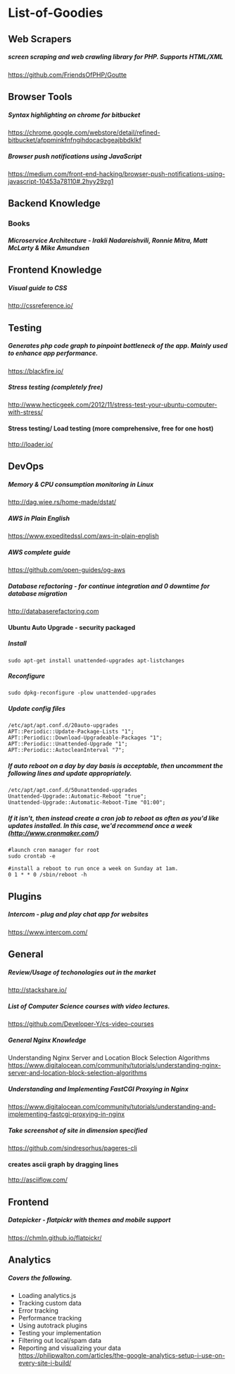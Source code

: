 # List-of-Goodies

## Web Scrapers
##### screen scraping and web crawling library for PHP. Supports HTML/XML
https://github.com/FriendsOfPHP/Goutte

## Browser Tools

##### Syntax highlighting on chrome for bitbucket
https://chrome.google.com/webstore/detail/refined-bitbucket/afppminkfnfngihdocacbgeajbbdklkf

##### Browser push notifications using JavaScript
https://medium.com/front-end-hacking/browser-push-notifications-using-javascript-10453a78110#.2hyy29zg1

## Backend Knowledge
### Books
##### Microservice Architecture - Irakli Nadareishvili, Ronnie Mitra, Matt McLarty & Mike Amundsen

## Frontend Knowledge
##### Visual guide to CSS
http://cssreference.io/

## Testing
##### Generates php code graph to pinpoint bottleneck of the app. Mainly used to enhance app performance.
https://blackfire.io/

##### Stress testing (completely free)
http://www.hecticgeek.com/2012/11/stress-test-your-ubuntu-computer-with-stress/

#### Stress testing/ Load testing (more comprehensive, free for one host)
http://loader.io/

## DevOps

##### Memory & CPU consumption monitoring in Linux
http://dag.wiee.rs/home-made/dstat/

##### AWS in Plain English
https://www.expeditedssl.com/aws-in-plain-english

##### AWS complete guide
https://github.com/open-guides/og-aws

##### Database refactoring - for continue integration and 0 downtime for database migration
http://databaserefactoring.com


#### Ubuntu Auto Upgrade - security packaged 
##### Install
`sudo apt-get install unattended-upgrades apt-listchanges`
##### Reconfigure
`sudo dpkg-reconfigure -plow unattended-upgrades`
##### Update config files
```
/etc/apt/apt.conf.d/20auto-upgrades
APT::Periodic::Update-Package-Lists "1";
APT::Periodic::Download-Upgradeable-Packages "1";
APT::Periodic::Unattended-Upgrade "1";
APT::Periodic::AutocleanInterval "7";
```
##### If auto reboot on a day by day basis is acceptable, then uncomment the following lines and update appropriately.
```
/etc/apt/apt.conf.d/50unattended-upgrades
Unattended-Upgrade::Automatic-Reboot "true";
Unattended-Upgrade::Automatic-Reboot-Time "01:00";
```

##### If it isn't, then instead create a cron job to reboot as often as you'd like updates installed. In this case, we'd recommend once a week (http://www.cronmaker.com/)
```
#launch cron manager for root
sudo crontab -e
 
#install a reboot to run once a week on Sunday at 1am.
0 1 * * 0 /sbin/reboot -h
```

## Plugins

##### Intercom - plug and play chat app for websites
https://www.intercom.com/

## General
##### Review/Usage of techonologies out in the market
http://stackshare.io/

##### List of Computer Science courses with video lectures.
https://github.com/Developer-Y/cs-video-courses

##### General Nginx Knowledge
Understanding Nginx Server and Location Block Selection Algorithms
https://www.digitalocean.com/community/tutorials/understanding-nginx-server-and-location-block-selection-algorithms

##### Understanding and Implementing FastCGI Proxying in Nginx
https://www.digitalocean.com/community/tutorials/understanding-and-implementing-fastcgi-proxying-in-nginx

##### Take screenshot of site in dimension specified
https://github.com/sindresorhus/pageres-cli

#### creates ascii graph by dragging lines
http://asciiflow.com/

## Frontend

##### Datepicker - flatpickr with themes and mobile support
https://chmln.github.io/flatpickr/

## Analytics

##### Covers the following.
* Loading analytics.js
* Tracking custom data
* Error tracking
* Performance tracking
* Using autotrack plugins
* Testing your implementation
* Filtering out local/spam data
* Reporting and visualizing your data
https://philipwalton.com/articles/the-google-analytics-setup-i-use-on-every-site-i-build/
